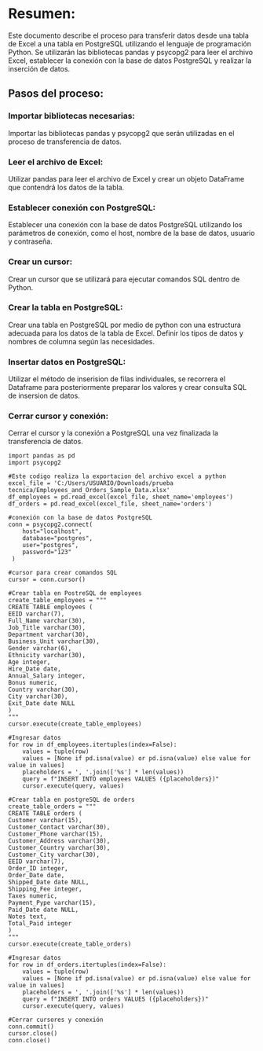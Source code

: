 # Resumen:

Este documento describe el proceso para transferir datos desde una tabla de Excel a una tabla en PostgreSQL utilizando el lenguaje de programación Python. Se utilizarán las bibliotecas pandas y psycopg2 para leer el archivo Excel, establecer la conexión con la base de datos PostgreSQL y realizar la inserción de datos.

## Pasos del proceso:
### Importar bibliotecas necesarias:

Importar las bibliotecas pandas y psycopg2 que serán utilizadas en el proceso de transferencia de datos.

### Leer el archivo de Excel:

Utilizar pandas para leer el archivo de Excel y crear un objeto DataFrame que contendrá los datos de la tabla.

### Establecer conexión con PostgreSQL:

Establecer una conexión con la base de datos PostgreSQL utilizando los parámetros de conexión, como el host, nombre de la base de datos, usuario y contraseña.

### Crear un cursor:

Crear un cursor que se utilizará para ejecutar comandos SQL dentro de Python.

### Crear la tabla en PostgreSQL:

Crear una tabla en PostgreSQL por medio de python con una estructura adecuada para los datos de la tabla de Excel. Definir los tipos de datos y nombres de columna según las necesidades.

### Insertar datos en PostgreSQL:

Utilizar el método de inserision de filas individuales, se recorrera el Dataframe para posteriormente preparar los valores y crear consulta SQL de insersion de datos.

### Cerrar cursor y conexión:

Cerrar el cursor y la conexión a PostgreSQL una vez finalizada la transferencia de datos.

```#Importacion de librerias
import pandas as pd
import psycopg2

#Este codigo realiza la exportacion del archivo excel a python 
excel_file = 'C:/Users/USUARIO/Downloads/prueba tecnica/Employees_and_Orders_Sample_Data.xlsx'
df_employees = pd.read_excel(excel_file, sheet_name='employees')
df_orders = pd.read_excel(excel_file, sheet_name='orders')

#conexión con la base de datos PostgreSQL
conn = psycopg2.connect(
    host="localhost",
    database="postgres",
    user="postgres",
    password="123"
 )

#cursor para crear comandos SQL
cursor = conn.cursor()

#Crear tabla en PostreSQL de employees
create_table_employees = """
CREATE TABLE employees (
EEID varchar(7),
Full_Name varchar(30),
Job_Title varchar(30),
Department varchar(30),
Business_Unit varchar(30),
Gender varchar(6),
Ethnicity varchar(30),
Age integer,
Hire_Date date,
Annual_Salary integer,
Bonus numeric,
Country varchar(30),
City varchar(30),
Exit_Date date NULL
)
"""
cursor.execute(create_table_employees)

#Ingresar datos
for row in df_employees.itertuples(index=False):
    values = tuple(row)
    values = [None if pd.isna(value) or pd.isna(value) else value for value in values]
    placeholders = ', '.join(['%s'] * len(values))
    query = f"INSERT INTO employees VALUES ({placeholders})"
    cursor.execute(query, values)

#Crear tabla en postgreSQL de orders
create_table_orders = """
CREATE TABLE orders (
Customer varchar(15),
Customer_Contact varchar(30),
Customer_Phone varchar(15),
Customer_Address varchar(30),
Customer_Country varchar(30),
Customer_City varchar(30),
EEID varchar(7),
Order_ID integer,
Order_Date date,
Shipped_Date date NULL,
Shipping_Fee integer,
Taxes numeric,
Payment_Pype varchar(15),
Paid_Date date NULL,
Notes text,
Total_Paid integer
)
"""
cursor.execute(create_table_orders)

#Ingresar datos
for row in df_orders.itertuples(index=False):
    values = tuple(row)
    values = [None if pd.isna(value) or pd.isna(value) else value for value in values]
    placeholders = ', '.join(['%s'] * len(values))
    query = f"INSERT INTO orders VALUES ({placeholders})"
    cursor.execute(query, values)

#Cerrar cursores y conexión
conn.commit()
cursor.close()
conn.close()
```